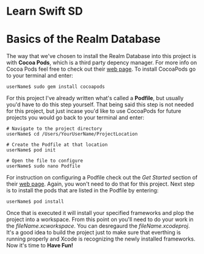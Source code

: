 
# Learn Swift SD
# Basics of the Realm Database

The way that we've chosen to install the Realm Database into this project is 
with **Cocoa Pods**, which is a third party depency manager. For more info 
on Cocoa Pods feel free to check out their [web page](https://cocoapods.org).  To install CocoaPods go to your terminal and enter:

```
userName$ sudo gem install cocoapods
```

For this project I've already written what's called a **Podfile**, but usually
you'd have to do this step yourself. That being said this step is not
needed for this project, but just incase you'd like to use CocoaPods for
future projects you would go back to your terminal and enter:

```
# Navigate to the project directory
userName$ cd /Users/YourUserName/ProjectLocation

# Create the Podfile at that location
userName$ pod init

# Open the file to configure
userName$ sudo nano Podfile
```

For instruction on configuring a Podfile check out the *Get Started* section
of their [web page](https://cocoapods.org). Again, you won't need to do that for this
project. Next step is to install the pods that are listed in the Podfile by entering:

```
userName$ pod install
```

Once that is executed it will install your specified frameworks and plop the
project into a workspace. From this point on you'll need to do your work in
the *fileName.xcworkspace*. You can desregaurd the *fileName.xcodeproj*.
It's a good idea to build the project just to make sure that everthing is
running properly and Xcode is recognizing the newly installed frameworks.
Now it's time to **Have Fun!**






